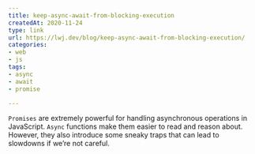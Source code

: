 ```yaml
---
title: keep-async-await-from-blocking-execution
createdAt: 2020-11-24
type: link
url: https://lwj.dev/blog/keep-async-await-from-blocking-execution/
categories: 
- web
- js
tags: 
- async
- await
- promise

---
```


`Promises` are extremely powerful for handling asynchronous operations in JavaScript. `Async` functions make them easier to read and reason about. However, they also introduce some sneaky traps that can lead to slowdowns if we’re not careful.

<!--more-->
